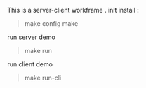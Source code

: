 This is a server-client workframe .
init install :

> make config
> make 

run server demo 
> make run

run client demo 
> make run-cli


